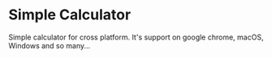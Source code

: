 # Simple Calculator

Simple calculator for cross platform. It's support on google chrome, macOS, Windows and so many...
